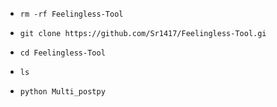 * `rm -rf Feelingless-Tool`

* `git clone https://github.com/Sr1417/Feelingless-Tool.gi`

* `cd Feelingless-Tool`

* `ls`

* `python Multi_postpy`
